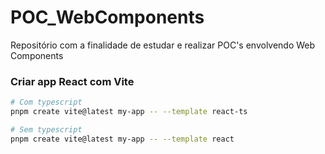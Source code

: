 # POC_WebComponents
Repositório com a finalidade de estudar e realizar POC's envolvendo Web Components

### Criar app React com Vite

```bash
# Com typescript
pnpm create vite@latest my-app -- --template react-ts

# Sem typescript
pnpm create vite@latest my-app -- --template react
```